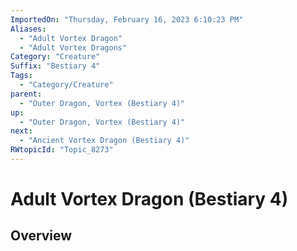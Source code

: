 ```yaml
---
ImportedOn: "Thursday, February 16, 2023 6:10:23 PM"
Aliases:
  - "Adult Vortex Dragon"
  - "Adult Vortex Dragons"
Category: "Creature"
Suffix: "Bestiary 4"
Tags:
  - "Category/Creature"
parent:
  - "Outer Dragon, Vortex (Bestiary 4)"
up:
  - "Outer Dragon, Vortex (Bestiary 4)"
next:
  - "Ancient Vortex Dragon (Bestiary 4)"
RWtopicId: "Topic_8273"
---
```

# Adult Vortex Dragon (Bestiary 4)
## Overview
